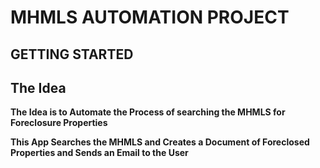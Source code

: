 # MHMLS AUTOMATION PROJECT

## GETTING STARTED

## The Idea

**The Idea is to Automate the Process of searching the MHMLS for Foreclosure Properties**

**This App Searches the MHMLS and Creates a Document of Foreclosed Properties and Sends an Email to the User**
